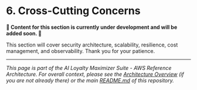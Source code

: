 
# 6. Cross-Cutting Concerns

**🚧 Content for this section is currently under development and will be added soon. 🚧**

This section will cover security architecture, scalability, resilience, cost management, and observability. Thank you for your patience.

---
*This page is part of the AI Loyalty Maximizer Suite - AWS Reference Architecture. For overall context, please see the [Architecture Overview](./00_ARCHITECTURE_OVERVIEW.md) (if you are not already there) or the main [README.md](../README.md) of this repository.*
